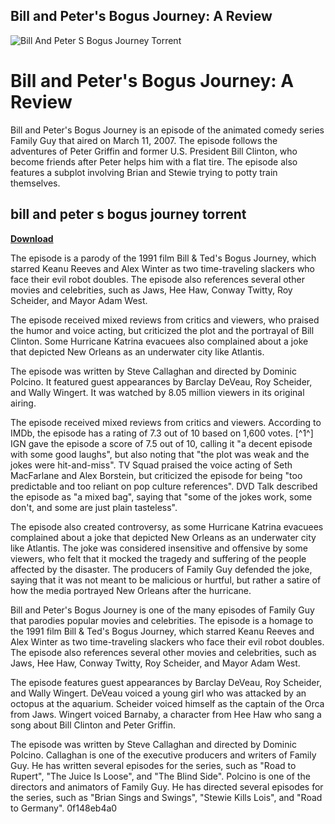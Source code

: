 ## Bill and Peter's Bogus Journey: A Review

 
![Bill And Peter S Bogus Journey Torrent](https://i1.sndcdn.com/artworks-0jjDFsgy2TYyxyu1-d1u4rg-t500x500.jpg)

 
# Bill and Peter's Bogus Journey: A Review
 
Bill and Peter's Bogus Journey is an episode of the animated comedy series Family Guy that aired on March 11, 2007. The episode follows the adventures of Peter Griffin and former U.S. President Bill Clinton, who become friends after Peter helps him with a flat tire. The episode also features a subplot involving Brian and Stewie trying to potty train themselves.
 
## bill and peter s bogus journey torrent


[**Download**](https://www.google.com/url?q=https%3A%2F%2Fbyltly.com%2F2tL9i5&sa=D&sntz=1&usg=AOvVaw3jKGp94TLT44YlwP8wJ-RA)

 
The episode is a parody of the 1991 film Bill & Ted's Bogus Journey, which starred Keanu Reeves and Alex Winter as two time-traveling slackers who face their evil robot doubles. The episode also references several other movies and celebrities, such as Jaws, Hee Haw, Conway Twitty, Roy Scheider, and Mayor Adam West.
 
The episode received mixed reviews from critics and viewers, who praised the humor and voice acting, but criticized the plot and the portrayal of Bill Clinton. Some Hurricane Katrina evacuees also complained about a joke that depicted New Orleans as an underwater city like Atlantis.
 
The episode was written by Steve Callaghan and directed by Dominic Polcino. It featured guest appearances by Barclay DeVeau, Roy Scheider, and Wally Wingert. It was watched by 8.05 million viewers in its original airing.

The episode received mixed reviews from critics and viewers. According to IMDb, the episode has a rating of 7.3 out of 10 based on 1,600 votes. [^1^] IGN gave the episode a score of 7.5 out of 10, calling it \"a decent episode with some good laughs\", but also noting that \"the plot was weak and the jokes were hit-and-miss\".  TV Squad praised the voice acting of Seth MacFarlane and Alex Borstein, but criticized the episode for being \"too predictable and too reliant on pop culture references\".  DVD Talk described the episode as \"a mixed bag\", saying that \"some of the jokes work, some don't, and some are just plain tasteless\".
 
The episode also created controversy, as some Hurricane Katrina evacuees complained about a joke that depicted New Orleans as an underwater city like Atlantis. The joke was considered insensitive and offensive by some viewers, who felt that it mocked the tragedy and suffering of the people affected by the disaster.  The producers of Family Guy defended the joke, saying that it was not meant to be malicious or hurtful, but rather a satire of how the media portrayed New Orleans after the hurricane.

Bill and Peter's Bogus Journey is one of the many episodes of Family Guy that parodies popular movies and celebrities. The episode is a homage to the 1991 film Bill & Ted's Bogus Journey, which starred Keanu Reeves and Alex Winter as two time-traveling slackers who face their evil robot doubles. The episode also references several other movies and celebrities, such as Jaws, Hee Haw, Conway Twitty, Roy Scheider, and Mayor Adam West.
 
The episode features guest appearances by Barclay DeVeau, Roy Scheider, and Wally Wingert. DeVeau voiced a young girl who was attacked by an octopus at the aquarium. Scheider voiced himself as the captain of the Orca from Jaws. Wingert voiced Barnaby, a character from Hee Haw who sang a song about Bill Clinton and Peter Griffin.
 
The episode was written by Steve Callaghan and directed by Dominic Polcino. Callaghan is one of the executive producers and writers of Family Guy. He has written several episodes for the series, such as \"Road to Rupert\", \"The Juice Is Loose\", and \"The Blind Side\". Polcino is one of the directors and animators of Family Guy. He has directed several episodes for the series, such as \"Brian Sings and Swings\", \"Stewie Kills Lois\", and \"Road to Germany\".
 0f148eb4a0
